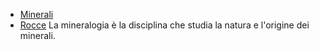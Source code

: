 - [Minerali](Minerali.md)
- [Rocce](Rocce.md)
La mineralogia è la disciplina che studia la natura e l'origine dei minerali.